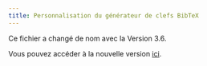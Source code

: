 ```yaml
---
title: Personnalisation du générateur de clefs BibTeX
---
```


Ce fichier a changé de nom avec la Version 3.6.

Vous pouvez accéder à la nouvelle version [ici](BibtexKeyPatterns).
